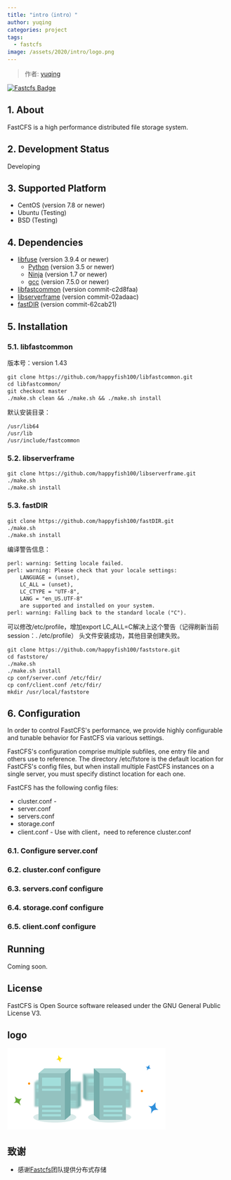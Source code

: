 ```yaml
---
title: "intro（intro）"
author: yuqing
categories: project
tags:
  - fastcfs
image: /assets/2020/intro/logo.png
---
```


> 作者: [yuqing](https://github.com/happyfish100)

[![Fastcfs Badge](https://img.shields.io/badge/Powered%20By-Fastcfs-green.svg#align=left&display=inline&height=20&margin=%5Bobject%20Object%5D&originHeight=20&originWidth=132&status=done&style=none&width=132)](https://github.com/happyfish100/FastCFS)

## 1. About

FastCFS is a high performance distributed file storage system.

## 2. Development Status

Developing

## 3. Supported Platform

* CentOS (version 7.8 or newer)
* Ubuntu (Testing)
* BSD (Testing)

## 4. Dependencies

* [libfuse](https://github.com/libfuse/libfuse) (version 3.9.4 or newer)
    * [Python](https://python.org/) (version 3.5 or newer)
    * [Ninja](https://ninja-build.org/) (version 1.7 or newer)
    * [gcc](https://www.gnu.org/software/gcc/) (version 7.5.0 or newer)
* [libfastcommon](https://github.com/happyfish100/libfastcommon) (version commit-c2d8faa)
* [libserverframe](https://github.com/happyfish100/libserverframe) (version commit-02adaac)
* [fastDIR](https://github.com/happyfish100/fastDIR) (version commit-62cab21)

## 5. Installation

### 5.1. libfastcommon

版本号：version 1.43

```
git clone https://github.com/happyfish100/libfastcommon.git
cd libfastcommon/
git checkout master
./make.sh clean && ./make.sh && ./make.sh install
```

默认安装目录：
```
/usr/lib64
/usr/lib
/usr/include/fastcommon
```

### 5.2. libserverframe

```
git clone https://github.com/happyfish100/libserverframe.git
./make.sh
./make.sh install
```

### 5.3. fastDIR

```
git clone https://github.com/happyfish100/fastDIR.git
./make.sh
./make.sh install
```

编译警告信息：

```
perl: warning: Setting locale failed.
perl: warning: Please check that your locale settings:
	LANGUAGE = (unset),
	LC_ALL = (unset),
	LC_CTYPE = "UTF-8",
	LANG = "en_US.UTF-8"
    are supported and installed on your system.
perl: warning: Falling back to the standard locale ("C").
```

可以修改/etc/profile，增加export LC_ALL=C解决上这个警告（记得刷新当前session：. /etc/profile）
头文件安装成功，其他目录创建失败。

```
git clone https://github.com/happyfish100/faststore.git
cd faststore/
./make.sh
./make.sh install
cp conf/server.conf /etc/fdir/
cp conf/client.conf /etc/fdir/
mkdir /usr/local/faststore
```

## 6. Configuration

In order to control FastCFS's performance, we provide highly configurable and tunable behavior for FastCFS via various settings.

FastCFS's configuration comprise multiple subfiles, one entry file and others use to reference. The directory /etc/fstore is the default location for FastCFS's config files, but when install multiple FastCFS instances on a single server, you must specify distinct location for each one.

FastCFS has the following config files:

* cluster.conf - 
* server.conf
* servers.conf
* storage.conf
* client.conf - Use with client，need to reference cluster.conf

### 6.1. Configure server.conf 

### 6.2. cluster.conf configure

### 6.3. servers.conf configure

### 6.4. storage.conf configure

### 6.5. client.conf configure

## Running

Coming soon.

## License

FastCFS is Open Source software released under the GNU General Public License V3.

## logo

![logo](/assets/2020/intro/logo.png)

## 致谢

- 感谢[Fastcfs](https://fastcfs.github.io)团队提供分布式存储
